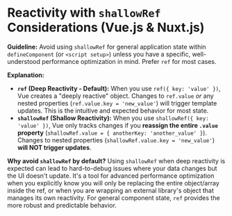 # Reactivity with `shallowRef` Considerations (Vue.js & Nuxt.js)

**Guideline:** Avoid using `shallowRef` for general application state within `defineComponent` (or `<script setup>`) unless you have a specific, well-understood performance optimization in mind. Prefer `ref` for most cases.

**Explanation:**

- **`ref` (Deep Reactivity - Default):** When you use `ref({ key: 'value' })`, Vue creates a "deeply reactive" object. Changes to `ref.value` _or_ any nested properties (`ref.value.key = 'new_value'`) will trigger template updates. This is the intuitive and expected behavior for most state.
- **`shallowRef` (Shallow Reactivity):** When you use `shallowRef({ key: 'value' })`, Vue only tracks changes if you **reassign the entire `.value` property** (`shallowRef.value = { anotherKey: 'another_value' }`). Changes to nested properties (`shallowRef.value.key = 'new_value'`) **will NOT trigger updates**.

**Why avoid `shallowRef` by default?**
Using `shallowRef` when deep reactivity is expected can lead to hard-to-debug issues where your data changes but the UI doesn't update. It's a tool for advanced performance optimization when you explicitly know you will only be replacing the entire object/array inside the ref, or when you are wrapping an external library's object that manages its own reactivity. For general component state, `ref` provides the more robust and predictable behavior.
